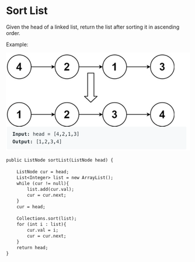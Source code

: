 # Sort List

Given the head of a linked list, return the list after sorting it in ascending order.

Example:

![image](image/image8.png)



    public ListNode sortList(ListNode head) {
       
        ListNode cur = head;
        List<Integer> list = new ArrayList();
        while (cur != null){
            list.add(cur.val);
            cur = cur.next;
        }
        cur = head;
        
        Collections.sort(list);
        for (int i : list){
            cur.val = i;
            cur = cur.next;
        }
        return head;
    }
       
